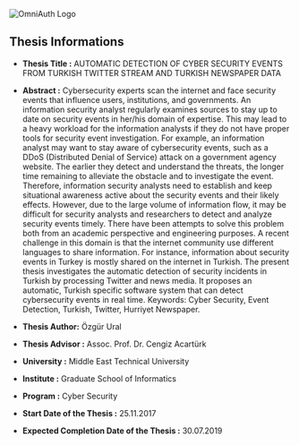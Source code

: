 ![OmniAuth Logo](https://github.com/ozzgural/MSThesis/blob/master/images/thesis.png)

## Thesis Informations
* **Thesis Title :** AUTOMATIC DETECTION OF CYBER SECURITY EVENTS FROM TURKISH TWITTER STREAM AND TURKISH NEWSPAPER DATA
* **Abstract :** 
    Cybersecurity experts scan the internet and face security events that influence users, institutions, and governments. An information security analyst regularly examines sources to stay up to date on security events in her/his domain of expertise. This may lead to a heavy workload for the information analysts if they do not have proper tools for security event investigation. For example, an information analyst may want to stay aware of cybersecurity events, such as a DDoS (Distributed Denial of Service) attack on a government agency website. The earlier they detect and understand the threats, the longer time remaining to alleviate the obstacle and to investigate the event. Therefore, information security analysts need to establish and keep situational awareness active about the security events and their likely effects. However, due to the large volume of information flow, it may be difficult for security analysts and researchers to detect and analyze security events timely. There have been attempts to solve this problem both from an academic perspective and engineering purposes. A recent challenge in this domain is that the internet community use different languages to share information. For instance, information about security events in Turkey is mostly shared on the internet in Turkish. The present thesis investigates the automatic detection of security incidents in Turkish by processing Twitter and news media. It proposes an automatic, Turkish specific software system that can detect cybersecurity events in real time. Keywords: Cyber Security, Event Detection, Turkish, Twitter, Hurriyet Newspaper. 

* **Thesis Author:** Özgür Ural
* **Thesis Advisor :** Assoc. Prof. Dr. Cengiz Acartürk

* **University :** Middle East Technical University
* **Institute :** Graduate School of Informatics
* **Program :** Cyber Security

* **Start Date of the Thesis :** 25.11.2017	 
* **Expected Completion Date of the Thesis :** 30.07.2019	 
